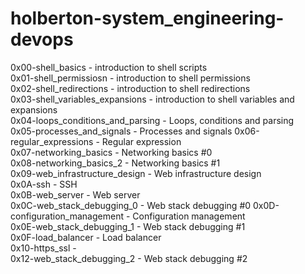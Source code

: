 # holberton-system_engineering-devops

0x00-shell_basics - introduction to shell scripts\
0x01-shell_permissiosn - introduction to shell permissions\
0x02-shell_redirections - introduction to shell redirections\
0x03-shell_variables_expansions - introduction to shell variables and expansions  
0x04-loops_conditions_and_parsing - Loops, conditions and parsing  
0x05-processes_and_signals -  Processes and signals 
0x06-regular_expressions - Regular expression  
0x07-networking_basics - Networking basics #0  
0x08-networking_basics_2 - Networking basics #1  
0x09-web_infrastructure_design - Web infrastructure design  
0x0A-ssh - SSH  
0x0B-web_server - Web server  
0x0C-web_stack_debugging_0 - Web stack debugging #0 
0x0D-configuration_management - Configuration management  
0x0E-web_stack_debugging_1 - Web stack debugging #1  
0x0F-load_balancer - Load balancer  
0x10-https_ssl -   
0x12-web_stack_debugging_2 - Web stack debugging #2  

